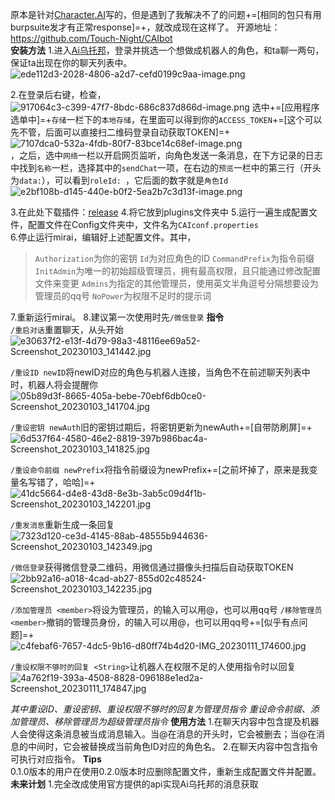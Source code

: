 原本是针对[Character.AI](beta.character.ai)写的，但是遇到了我解决不了的问题+=[相同的包只有用burpsuite发才有正常response]=+，就改成现在这样了。
开源地址：https://github.com/Touch-Night/CAIbot  
**安装方法**
1.进入[Ai乌托邦](https://www.ai-topia.com)，登录并挑选一个想做成机器人的角色，和ta聊一两句，保证ta出现在你的聊天列表中。  
![ede112d3-2028-4806-a2d7-cefd0199c9aa-image.png](/assets/uploads/files/1672726006079-ede112d3-2028-4806-a2d7-cefd0199c9aa-image.png)   

2.在登录后右键，检查，  
![917064c3-c399-47f7-8bdc-686c837d866d-image.png](/assets/uploads/files/1672727973040-917064c3-c399-47f7-8bdc-686c837d866d-image.png) 
选中+=[应用程序选单中]=+`存储`一栏下的`本地存储`，在里面可以得到你的`ACCESS_TOKEN`+=[这个可以先不管，后面可以直接扫二维码登录自动获取TOKEN]=+  
![7107dca0-532a-4fdb-80f7-83bce14c68ef-image.png](/assets/uploads/files/1672726250311-7107dca0-532a-4fdb-80f7-83bce14c68ef-image.png)  
 ，之后，选中`网络`一栏以开启网页监听，向角色发送一条消息，在下方记录的日志中找到`名称`一栏，选择其中的`sendChat`一项，在右边的`预览`一栏中的第三行（开头为`data:`），可以看到`roleId: `，它后面的数字就是`角色Id`  
![e2bf108b-d145-440e-b0f2-5ea2b7c3d13f-image.png](/assets/uploads/files/1672726423792-e2bf108b-d145-440e-b0f2-5ea2b7c3d13f-image.png)   

3.在此处下载插件：[release](https://github.com/Touch-Night/CAIbot/releases/v0.2)
4.将它放到plugins文件夹中 
5.运行一遍生成配置文件，配置文件在Config文件夹中，文件名为`CAIconf.properties`  
6.停止运行mirai，编辑好上述配置文件。其中，  
> `Authorization`为你的密钥
>`Id`为对应角色的ID
>`CommandPrefix`为指令前缀
>`InitAdmin`为唯一的初始超级管理员，拥有最高权限，且只能通过修改配置文件来变更
>`Admins`为指定的其他管理员，使用英文半角逗号分隔想要设为管理员的qq号
>`NoPower`为权限不足时的提示词

7.重新运行mirai。
8.建议第一次使用时先`/微信登录` 
**指令**  
`/重启对话`重置聊天，从头开始  
![e30637f2-e13f-4d79-98a3-48116ee69a52-Screenshot_20230103_141442.jpg](/assets/uploads/files/1672727099571-e30637f2-e13f-4d79-98a3-48116ee69a52-screenshot_20230103_141442.jpg)   

`/重设ID newID`将newID对应的角色与机器人连接，当角色不在前述聊天列表中时，机器人将会提醒你  
![05b89d3f-8665-405a-bebe-70ebf6db0ce0-Screenshot_20230103_141704.jpg](/assets/uploads/files/1672727127410-05b89d3f-8665-405a-bebe-70ebf6db0ce0-screenshot_20230103_141704.jpg)   

`/重设密钥 newAuth`旧的密钥过期后，将密钥更新为newAuth+=[自带防刷屏]=+  
![6d537f64-4580-46e2-8819-397b986bac4a-Screenshot_20230103_141825.jpg](/assets/uploads/files/1672727233362-6d537f64-4580-46e2-8819-397b986bac4a-screenshot_20230103_141825.jpg)   

`/重设命令前缀 newPrefix`将指令前缀设为newPrefix+=[之前坏掉了，原来是我变量名写错了，哈哈]=+  
![41dc5664-d4e8-43d8-8e3b-3ab5c09d4f1b-Screenshot_20230103_142201.jpg](/assets/uploads/files/1672727192458-41dc5664-d4e8-43d8-8e3b-3ab5c09d4f1b-screenshot_20230103_142201.jpg)   

`/重发消息`重新生成一条回复  
![7323d120-ce3d-4145-88ab-48555b944636-Screenshot_20230103_142349.jpg](/assets/uploads/files/1672727285313-7323d120-ce3d-4145-88ab-48555b944636-screenshot_20230103_142349.jpg)   

`/微信登录`获得微信登录二维码，用微信通过摄像头扫描后自动获取TOKEN  
![2bb92a16-a018-4cad-ab27-855d02c48524-Screenshot_20230103_142235.jpg](/assets/uploads/files/1672727398118-2bb92a16-a018-4cad-ab27-855d02c48524-screenshot_20230103_142235.jpg)   

`/添加管理员 <member>`将<member>设为管理员，<member>的输入可以用@，也可以用qq号
`/移除管理员 <member>`撤销<member>的管理员身份，<member>的输入可以用@，也可以用qq号+=[似乎有点问题]=+
![c4febaf6-7657-4dc5-9b16-d80ff74b4d20-IMG_20230111_174600.jpg](/assets/uploads/files/1673430406467-c4febaf6-7657-4dc5-9b16-d80ff74b4d20-img_20230111_174600.jpg) 

`/重设权限不够时的回复 <String>`让机器人在权限不足的人使用指令时以<String>回复
![4a762f19-393a-4508-8828-096188e1ed2a-Screenshot_20230111_174847.jpg](/assets/uploads/files/1673430564417-4a762f19-393a-4508-8828-096188e1ed2a-screenshot_20230111_174847.jpg) 

*其中重设ID、重设密钥、重设权限不够时的回复为管理员指令*
*重设命令前缀、添加管理员、移除管理员为超级管理员指令*
**使用方法**
1.在聊天内容中包含提及机器人会使得这条消息被当成消息输入。当@在消息的开头时，它会被删去；当@在消息的中间时，它会被替换成当前角色ID对应的角色名。
2.在聊天内容中包含指令可执行对应指令。
**Tips**  
0.1.0版本的用户在使用0.2.0版本时应删除配置文件，重新生成配置文件并配置。
**未来计划**
1.完全改成使用官方提供的api实现Ai乌托邦的消息获取
